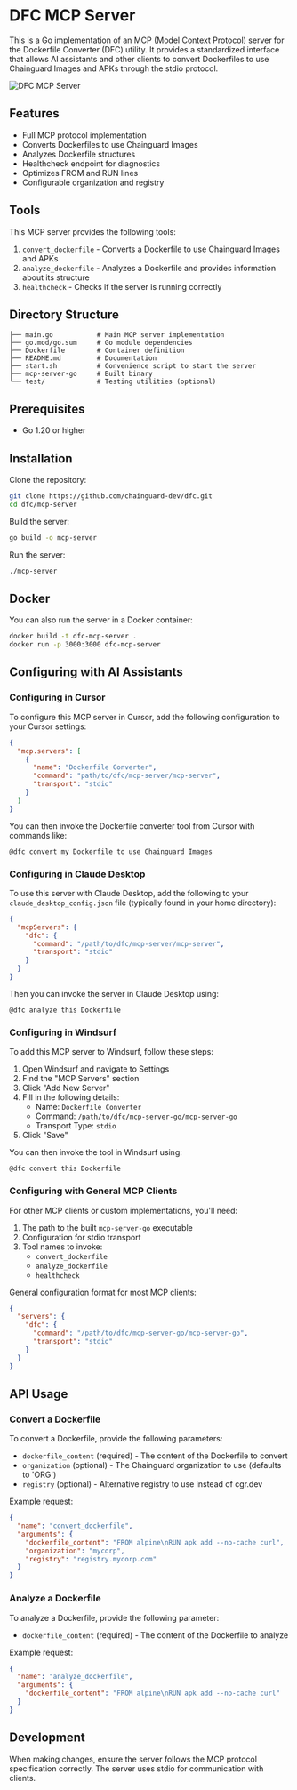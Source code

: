 # DFC MCP Server

This is a Go implementation of an MCP (Model Context Protocol) server for the Dockerfile Converter (DFC) utility. It provides a standardized interface that allows AI assistants and other clients to convert Dockerfiles to use Chainguard Images and APKs through the stdio protocol.

![DFC MCP Server](demo-cursor.png)

## Features

- Full MCP protocol implementation
- Converts Dockerfiles to use Chainguard Images
- Analyzes Dockerfile structures
- Healthcheck endpoint for diagnostics
- Optimizes FROM and RUN lines
- Configurable organization and registry

## Tools

This MCP server provides the following tools:

1. `convert_dockerfile` - Converts a Dockerfile to use Chainguard Images and APKs
2. `analyze_dockerfile` - Analyzes a Dockerfile and provides information about its structure
3. `healthcheck` - Checks if the server is running correctly

## Directory Structure

```
├── main.go           # Main MCP server implementation
├── go.mod/go.sum     # Go module dependencies
├── Dockerfile        # Container definition
├── README.md         # Documentation
├── start.sh          # Convenience script to start the server
├── mcp-server-go     # Built binary
└── test/             # Testing utilities (optional)
```

## Prerequisites

- Go 1.20 or higher

## Installation

Clone the repository:

```bash
git clone https://github.com/chainguard-dev/dfc.git
cd dfc/mcp-server
```

Build the server:

```bash
go build -o mcp-server
```

Run the server:

```bash
./mcp-server
```

## Docker

You can also run the server in a Docker container:

```bash
docker build -t dfc-mcp-server .
docker run -p 3000:3000 dfc-mcp-server
```

## Configuring with AI Assistants

### Configuring in Cursor

To configure this MCP server in Cursor, add the following configuration to your Cursor settings:

```json
{
  "mcp.servers": [
    {
      "name": "Dockerfile Converter",
      "command": "path/to/dfc/mcp-server/mcp-server",
      "transport": "stdio"
    }
  ]
}
```

You can then invoke the Dockerfile converter tool from Cursor with commands like:

```
@dfc convert my Dockerfile to use Chainguard Images
```

### Configuring in Claude Desktop

To use this server with Claude Desktop, add the following to your `claude_desktop_config.json` file (typically found in your home directory):

```json
{
  "mcpServers": {
    "dfc": {
      "command": "/path/to/dfc/mcp-server/mcp-server",
      "transport": "stdio"
    }
  }
}
```

Then you can invoke the server in Claude Desktop using:

```
@dfc analyze this Dockerfile
```

### Configuring in Windsurf

To add this MCP server to Windsurf, follow these steps:

1. Open Windsurf and navigate to Settings
2. Find the "MCP Servers" section
3. Click "Add New Server"
4. Fill in the following details:
   - Name: `Dockerfile Converter`
   - Command: `/path/to/dfc/mcp-server-go/mcp-server-go`
   - Transport Type: `stdio`
5. Click "Save"

You can then invoke the tool in Windsurf using:

```
@dfc convert this Dockerfile
```

### Configuring with General MCP Clients

For other MCP clients or custom implementations, you'll need:

1. The path to the built `mcp-server-go` executable
2. Configuration for stdio transport
3. Tool names to invoke:
   - `convert_dockerfile`
   - `analyze_dockerfile`
   - `healthcheck`

General configuration format for most MCP clients:

```json
{
  "servers": {
    "dfc": {
      "command": "/path/to/dfc/mcp-server-go/mcp-server-go",
      "transport": "stdio"
    }
  }
}
```

## API Usage

### Convert a Dockerfile

To convert a Dockerfile, provide the following parameters:

- `dockerfile_content` (required) - The content of the Dockerfile to convert
- `organization` (optional) - The Chainguard organization to use (defaults to 'ORG')
- `registry` (optional) - Alternative registry to use instead of cgr.dev

Example request:

```json
{
  "name": "convert_dockerfile",
  "arguments": {
    "dockerfile_content": "FROM alpine\nRUN apk add --no-cache curl",
    "organization": "mycorp",
    "registry": "registry.mycorp.com"
  }
}
```

### Analyze a Dockerfile

To analyze a Dockerfile, provide the following parameter:

- `dockerfile_content` (required) - The content of the Dockerfile to analyze

Example request:

```json
{
  "name": "analyze_dockerfile",
  "arguments": {
    "dockerfile_content": "FROM alpine\nRUN apk add --no-cache curl"
  }
}
```

## Development

When making changes, ensure the server follows the MCP protocol specification correctly. The server uses stdio for communication with clients.
